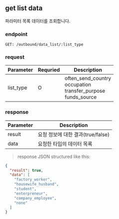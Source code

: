 ## get list data

파라미터 목록 데이터를 조회합니다.

### endpoint
<code>GET: /outbound/data_list/:list_type</code>

### request

Parameter | Requried | Description
--------- | ------- | -----------
list_type |O| often_send_country<br/> occupation</br> transfer_purpose</br> funds_source</br>

### response
Parameter | Description
--------- | -----------
result | 요청 정보에 대한 결과(true/false)
data | 요청한 타입의 데이터 목록

> response JSON structured like this:

```json
{
  "result": true,
  "data": [
    "factory_worker",
    "housewife_husband",
    "student",
    "enterpreneur",
    "company_employee",
    "none"
  ]
}
```